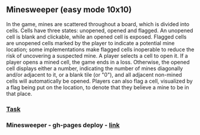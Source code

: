 ## Minesweeper (easy mode 10x10)
In the game, mines are scattered throughout a board, which is divided into cells. Cells have three states: unopened, opened and flagged. An unopened cell is blank and clickable, while an opened cell is exposed. Flagged cells are unopened cells marked by the player to indicate a potential mine location; some implementations make flagged cells inoperable to reduce the risk of uncovering a suspected mine. A player selects a cell to open it. If a player opens a mined cell, the game ends in a loss. Otherwise, the opened cell displays either a number, indicating the number of mines diagonally and/or adjacent to it, or a blank tile (or "0"), and all adjacent non-mined cells will automatically be opened. Players can also flag a cell, visualized by a flag being put on the location, to denote that they believe a mine to be in that place.

### [Task](https://github.com/rolling-scopes-school/tasks/tree/master/tasks/minesweeper)

### Minesweeper - gh-pages deploy - [link](https://irinaenotova.github.io/minesweeper-rsschool2023Q1/)
